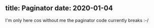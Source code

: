 title: Paginator
date: 2020-01-04
---

I'm only here cos without me the paginator code currently breaks :-/

